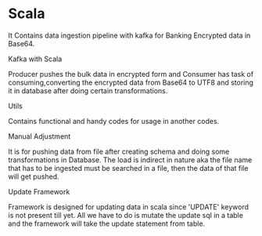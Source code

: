 # Scala
It Contains data ingestion pipeline with kafka for Banking Encrypted data in Base64.

Kafka with Scala

Producer pushes the bulk data in encrypted form and Consumer has task of consuming,converting
the encrypted data from Base64 to UTF8 and storing it in database after doing certain transformations.

Utils

Contains functional and handy codes for usage in another codes.

Manual Adjustment

It is for pushing data from file after creating schema and doing some transformations in Database.
The load is indirect in nature aka the file name that has to be ingested must be searched in a file,
then the data of that file will get pushed.


Update Framework

Framework is designed for updating data in scala since 'UPDATE' keyword is not present till yet.
All we have to do is mutate the update sql in a table and the framework will take the update statement 
from table.
